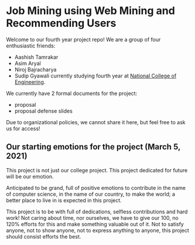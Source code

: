 # Job Mining using Web Mining and Recommending Users
Welcome to our fourth year project repo! We are a group of four enthusiastic friends:
* Aashish Tamrakar
* Asim Aryal
* Niroj Bajracharya
* Sudip Gyawali
currently studying fourth year at [National College of Engineering](https://nce.edu.np).

We currently have 2 formal documents for the project:
* proposal
* proposal defense slides

Due to organizational policies, we cannot share it here, but feel free to ask us for access!

## Our starting emotions for the project (March 5, 2021)
This project is not just our college project. This project dedicated for future will be our emotion.

Anticipated to be grand, full of positive emotions to contribute in the name of computer science, in the name of our country, to make the world; a better place to live in is expected in this project. 

This project is to be with full of dedications, selfless contributions and hard work! Not caring about time, nor ourselves, we have to give our 100, no 120% efforts for this and make something valuable out of it. Not to satisfy anyone, not to show anyone, not to express anything to anyone, this project should consist efforts the best.
